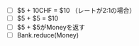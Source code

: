 - [ ] $5 + 10CHF = $10 （レートが2:1の場合）
- [ ] $5 + $5 = $10
- [ ] $5 + $5がMoneyを返す
- [ ] Bank.reduce(Money)